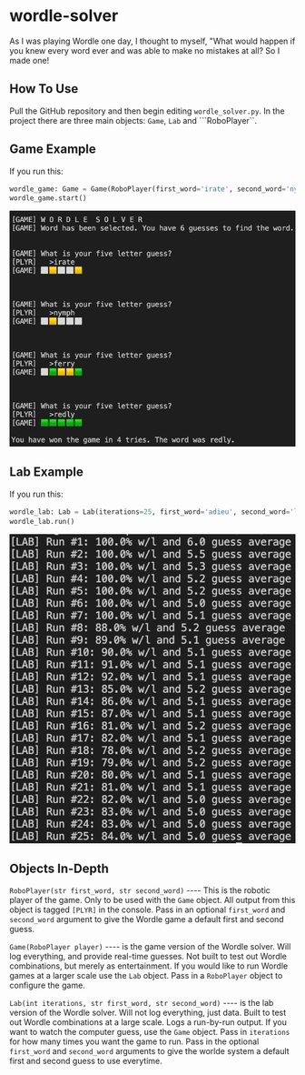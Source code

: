 # wordle-solver
As I was playing Wordle one day, I thought to myself, "What would happen if you knew every word ever and was able to make no mistakes at all? So I made one!




## How To Use
Pull the GitHub repository and then begin editing ```wordle_solver.py```. In the project there are three main objects: ```Game```, ```Lab``` and ```RoboPlayer``.





## Game Example
If you run this:
```python
wordle_game: Game = Game(RoboPlayer(first_word='irate', second_word='nymph'))
wordle_game.start()
```
![Game Picture](https://github.com/faroukcharkas/wordle-solver/blob/master/assets/game_picture.png?raw=true)





## Lab Example
If you run this:
```python
wordle_lab: Lab = Lab(iterations=25, first_word='adieu', second_word='lucky')
wordle_lab.run()
```
![Lab Picture](https://github.com/faroukcharkas/wordle-solver/blob/master/assets/lab_picture.png?raw=true)





## Objects In-Depth

```RoboPlayer(str first_word, str second_word)```  ----   This is the robotic player of the game. Only to be used with the ```Game``` object. All output from this object is tagged ```[PLYR]``` in the console. Pass in an optional ```first_word``` and ```second_word``` argument to give the Wordle game a default first and second guess.

```Game(RoboPlayer player)```  ----  is the game version of the Wordle solver. Will log everything, and provide real-time guesses. Not built to test out Wordle combinations, but merely as entertainment. If you would like to run Wordle games at a larger scale use the ```Lab``` object. Pass in a ```RoboPlayer``` object to configure the game.

```Lab(int iterations, str first_word, str second_word)```  ----   is the lab version of the Wordle solver. Will not log everything, just data. Built to test out Wordle combinations at a large scale. Logs a run-by-run output. If you want to watch the computer guess, use the ```Game``` object. Pass in ```iterations``` for how many times you want the game to run. Pass in the optional ```first_word``` and ```second_word``` arguments to give the worlde system a default first and second guess to use everytime.
